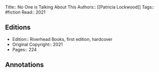 Title:: No One is Talking About This
Authors:: [[Patricia Lockwood]]
Tags:: #fiction 
Read:: 2021

## Editions
- Edition:: Riverhead Books, first edition, hardcover
- Original Copyright:: 2021
- Pages:: 224

## Annotations
